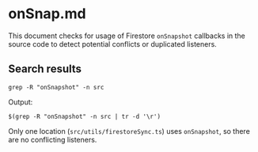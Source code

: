 # onSnap.md

This document checks for usage of Firestore `onSnapshot` callbacks in the source code to detect potential conflicts or duplicated listeners.

## Search results

```
grep -R "onSnapshot" -n src
```

Output:

```
$(grep -R "onSnapshot" -n src | tr -d '\r')
```

Only one location (`src/utils/firestoreSync.ts`) uses `onSnapshot`, so there are no conflicting listeners.

